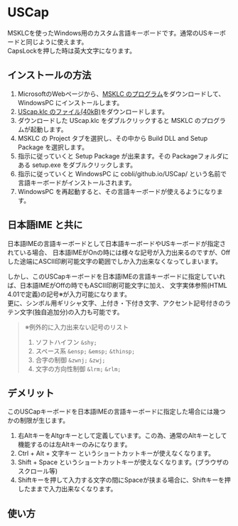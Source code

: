 # USCap
MSKLCを使ったWindows用のカスタム言語キーボードです。通常のUSキーボードと同じように使えます。  
CapsLockを押した時は英大文字になります。

## インストールの方法
1. MicrosoftのWebページから、[MSKLC のプログラム](https://www.microsoft.com/en-us/download/details.aspx?id=102134)をダウンロードして、WindowsPC にインストールします。
2. [UScap.klc のファイル(40kB)](./src/UScap.klc)をダウンロードします。
3. ダウンロードした UScap.klc をダブルクリックすると MSKLC のプログラムが起動します。
4. MSKLC の Project タブを選択し、その中から Build DLL and Setup Package を選択します。
5. 指示に従っていくと Setup Package が出来ます。その Packageフォルダにある setup.exe をダブルクリックします。
6. 指示に従っていくと WindowsPC に cobli/github.io/USCap/ という名前で言語キーボードがインストールされます。
7. WindowsPC を再起動すると、その言語キーボードが使えるようになります。

## 日本語IME と共に
日本語IMEの言語キーボードとして日本語キーボードやUSキーボードが指定されている場合、
日本語IMEがOnの時には様々な記号が入力出来るのですが、Offした途端にASCII印刷可能文字の範囲でしか入力出来なくなってしまいます。

しかし、このUSCapキーボードを日本語IMEの言語キーボードに指定していれば、日本語IMEがOffの時でもASCII印刷可能文字に加え、
文字実体参照(HTML 4.01で定義)の記号※が入力可能になります。  
更に、シンボル用ギリシャ文字、上付き・下付き文字、アクセント記号付きのラテン文字(独自追加分)の入力も可能です。
> ※例外的に入力出来ない記号のリスト
> 1. ソフトハイフン `&shy;`
> 2. スペース系 `&ensp;` `&emsp;` `&thinsp;`
> 3. 合字の制御 `&zwnj;` `&zwj;`
> 4. 文字の方向性制御 `&lrm;` `&rlm;`

## デメリット
このUSCapキーボードを日本語IMEの言語キーボードに指定した場合には幾つかの制限が生じます。
1. 右AltキーをAltgrキーとして定義しています。この為、通常のAltキーとして機能するのは左Altキーのみになります。
2. Ctrl + Alt + 文字キー というショートカットキーが使えなくなります。
3. Shift + Space というショートカットキーが使えなくなります。(ブラウザのスクロール等)
4. Shiftキーを押して入力する文字の間にSpaceが挟まる場合に、Shiftキーを押したままで入力出来なくなります。

## 使い方







